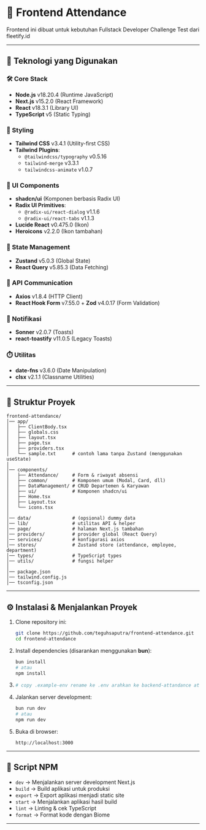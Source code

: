 # 📌 Frontend Attendance

Frontend ini dibuat untuk kebutuhan Fullstack Developer Challenge Test dari fleetify.id

---

## 🚀 Teknologi yang Digunakan

### 🛠️ Core Stack

- **Node.js** v18.20.4 (Runtime JavaScript)
- **Next.js** v15.2.0 (React Framework)
- **React** v18.3.1 (Library UI)
- **TypeScript** v5 (Static Typing)

### 🎨 Styling

- **Tailwind CSS** v3.4.1 (Utility-first CSS)
- **Tailwind Plugins**:
  - `@tailwindcss/typography` v0.5.16
  - `tailwind-merge` v3.3.1
  - `tailwindcss-animate` v1.0.7

### 🧩 UI Components

- **shadcn/ui** (Komponen berbasis Radix UI)
- **Radix UI Primitives**:
  - `@radix-ui/react-dialog` v1.1.6
  - `@radix-ui/react-tabs` v1.1.3
- **Lucide React** v0.475.0 (Ikon)
- **Heroicons** v2.2.0 (Ikon tambahan)

### 🔮 State Management

- **Zustand** v5.0.3 (Global State)
- **React Query** v5.85.3 (Data Fetching)

### 📡 API Communication

- **Axios** v1.8.4 (HTTP Client)
- **React Hook Form** v7.55.0 + **Zod** v4.0.17 (Form Validation)

### 💬 Notifikasi

- **Sonner** v2.0.7 (Toasts)
- **react-toastify** v11.0.5 (Legacy Toasts)

### ⏱️ Utilitas

- **date-fns** v3.6.0 (Date Manipulation)
- **clsx** v2.1.1 (Classname Utilities)

---

## 📂 Struktur Proyek

```
frontend-attendance/
│── app/
│   ├── ClientBody.tsx
│   ├── globals.css
│   ├── layout.tsx
│   ├── page.tsx
│   ├── providers.tsx
│   └── sample.txt      # contoh lama tanpa Zustand (menggunakan useState)
│
│── components/
│   ├── Attendance/     # Form & riwayat absensi
│   ├── common/         # Komponen umum (Modal, Card, dll)
│   ├── DataManagement/ # CRUD Departemen & Karyawan
│   ├── ui/             # Komponen shadcn/ui
│   ├── Home.tsx
│   ├── Layout.tsx
│   └── icons.tsx
│
│── data/               # (opsional) dummy data
│── lib/                # utilitas API & helper
│── page/               # halaman Next.js tambahan
│── providers/          # provider global (React Query)
│── services/           # konfigurasi axios
│── stores/             # Zustand store (attendance, employee, department)
│── types/              # TypeScript types
│── utils/              # fungsi helper
│
│── package.json
│── tailwind.config.js
│── tsconfig.json
```

---

## ⚙️ Instalasi & Menjalankan Proyek

1. Clone repository ini:

   ```bash
   git clone https://github.com/teguhsaputra/frontend-attendance.git
   cd frontend-attendance
   ```

2. Install dependencies (disarankan menggunakan **bun**):

   ```bash
   bun install
   # atau
   npm install
   ```

3. ```bash
   # copy .example-env rename ke .env arahkan ke backend-attandance atau localhost:8000
   ```

4. Jalankan server development:

   ```bash
   bun run dev
   # atau
   npm run dev
   ```

5. Buka di browser:
   ```
   http://localhost:3000
   ```

---

## 📜 Script NPM

- `dev` → Menjalankan server development Next.js
- `build` → Build aplikasi untuk produksi
- `export` → Export aplikasi menjadi static site
- `start` → Menjalankan aplikasi hasil build
- `lint` → Linting & cek TypeScript
- `format` → Format kode dengan Biome

---
